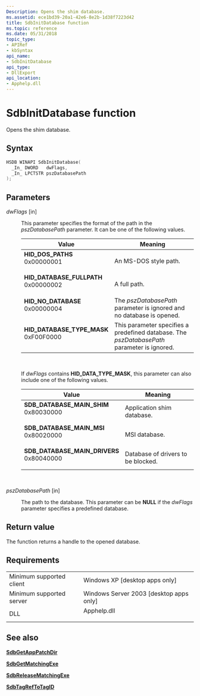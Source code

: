 ```yaml
---
Description: Opens the shim database.
ms.assetid: ece1bd39-20a1-42e6-8e2b-1d38f7223d42
title: SdbInitDatabase function
ms.topic: reference
ms.date: 05/31/2018
topic_type: 
- APIRef
- kbSyntax
api_name: 
- SdbInitDatabase
api_type: 
- DllExport
api_location: 
- Apphelp.dll
---
```


# SdbInitDatabase function

Opens the shim database.

## Syntax


```C++
HSDB WINAPI SdbInitDatabase(
  _In_ DWORD   dwFlags,
  _In_ LPCTSTR pszDatabasePath
);
```



## Parameters

<dl> <dt>

*dwFlags* \[in\]
</dt> <dd>

This parameter specifies the format of the path in the *pszDatabasePath* parameter. It can be one of the following values.



| Value                                                                                                                                                                                                                                                      | Meaning                                                                                                |
|------------------------------------------------------------------------------------------------------------------------------------------------------------------------------------------------------------------------------------------------------------|--------------------------------------------------------------------------------------------------------|
| <span id="HID_DOS_PATHS"></span><span id="hid_dos_paths"></span><dl> <dt>**HID\_DOS\_PATHS**</dt> <dt>0x00000001</dt> </dl>                             | An MS-DOS style path.<br/>                                                                       |
| <span id="HID_DATABASE_FULLPATH"></span><span id="hid_database_fullpath"></span><dl> <dt>**HID\_DATABASE\_FULLPATH**</dt> <dt>0x00000002</dt> </dl>     | A full path.<br/>                                                                                |
| <span id="HID_NO_DATABASE"></span><span id="hid_no_database"></span><dl> <dt>**HID\_NO\_DATABASE**</dt> <dt>0x00000004</dt> </dl>                       | The *pszDatabasePath* parameter is ignored and no database is opened.<br/>                       |
| <span id="HID_DATABASE_TYPE_MASK"></span><span id="hid_database_type_mask"></span><dl> <dt>**HID\_DATABASE\_TYPE\_MASK**</dt> <dt>0xF00F0000</dt> </dl> | This parameter specifies a predefined database. The *pszDatabasePath* parameter is ignored.<br/> |



 

If *dwFlags* contains **HID\_DATA\_TYPE\_MASK**, this parameter can also include one of the following values.



| Value                                                                                                                                                                                                                                                               | Meaning                                       |
|---------------------------------------------------------------------------------------------------------------------------------------------------------------------------------------------------------------------------------------------------------------------|-----------------------------------------------|
| <span id="SDB_DATABASE_MAIN_SHIM"></span><span id="sdb_database_main_shim"></span><dl> <dt>**SDB\_DATABASE\_MAIN\_SHIM**</dt> <dt>0x80030000</dt> </dl>          | Application shim database.<br/>         |
| <span id="SDB_DATABASE_MAIN_MSI"></span><span id="sdb_database_main_msi"></span><dl> <dt>**SDB\_DATABASE\_MAIN\_MSI**</dt> <dt>0x80020000</dt> </dl>             | MSI database.<br/>                      |
| <span id="SDB_DATABASE_MAIN_DRIVERS"></span><span id="sdb_database_main_drivers"></span><dl> <dt>**SDB\_DATABASE\_MAIN\_DRIVERS**</dt> <dt>0x80040000</dt> </dl> | Database of drivers to be blocked.<br/> |



 

</dd> <dt>

*pszDatabasePath* \[in\]
</dt> <dd>

The path to the database. This parameter can be **NULL** if the *dwFlags* parameter specifies a predefined database.

</dd> </dl>

## Return value

The function returns a handle to the opened database.

## Requirements



|                                     |                                                                                        |
|-------------------------------------|----------------------------------------------------------------------------------------|
| Minimum supported client<br/> | Windows XP \[desktop apps only\]<br/>                                            |
| Minimum supported server<br/> | Windows Server 2003 \[desktop apps only\]<br/>                                   |
| DLL<br/>                      | <dl> <dt>Apphelp.dll</dt> </dl> |



## See also

<dl> <dt>

[**SdbGetAppPatchDir**](sdbgetapppatchdir.md)
</dt> <dt>

[**SdbGetMatchingExe**](sdbgetmatchingexe.md)
</dt> <dt>

[**SdbReleaseMatchingExe**](sdbreleasematchingexe.md)
</dt> <dt>

[**SdbTagRefToTagID**](sdbtagreftotagid.md)
</dt> </dl>

 

 




